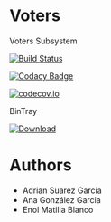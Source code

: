 Voters
======

Voters Subsystem

[![Build Status](https://travis-ci.org/Arquisoft/voters_1b.svg?branch=master)](https://travis-ci.org/Arquisoft/voters_1b)

[![Codacy Badge](https://api.codacy.com/project/badge/grade/f4364ac928da4b11888d511bf9605739)](https://www.codacy.com/app/aninaglezg/VoteCounting_1b)

[![codecov.io](https://codecov.io/github/Arquisoft/VoteCounting_1b/coverage.svg?branch=master)](https://codecov.io/github/Arquisoft/VoteCounting_1b?branch=master)


BinTray

[ ![Download](https://api.bintray.com/packages/rotura/arquisoft/VoteCounting_1b/images/download.svg) ](https://bintray.com/rotura/arquisoft/VoteCounting_1b/_latestVersion)



Authors
=======

* Adrian Suarez Garcia
* Ana González Garcia
* Enol Matilla Blanco


